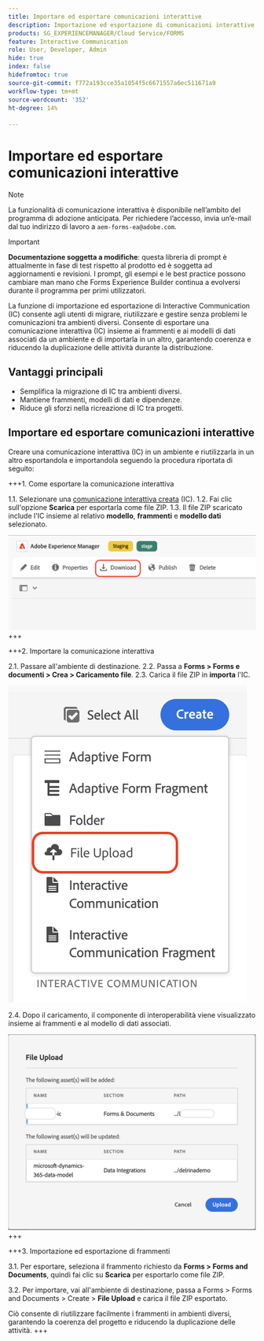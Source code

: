```yaml
---
title: Importare ed esportare comunicazioni interattive
description: Importazione ed esportazione di comunicazioni interattive consente agli utenti di migrare, riutilizzare e gestire in modo semplice le comunicazioni tra ambienti diversi.
products: SG_EXPERIENCEMANAGER/Cloud Service/FORMS
feature: Interactive Communication
role: User, Developer, Admin
hide: true
index: false
hidefromtoc: true
source-git-commit: f772a193cce35a1054f5c6671557a6ec511671a9
workflow-type: tm+mt
source-wordcount: '352'
ht-degree: 14%

---
```



# Importare ed esportare comunicazioni interattive

>[!NOTE]
>
> La funzionalità di comunicazione interattiva è disponibile nell’ambito del programma di adozione anticipata. Per richiedere l’accesso, invia un’e-mail dal tuo indirizzo di lavoro a `aem-forms-ea@adobe.com`.

>[!IMPORTANT]
>
> **Documentazione soggetta a modifiche**: questa libreria di prompt è attualmente in fase di test rispetto al prodotto ed è soggetta ad aggiornamenti e revisioni. I prompt, gli esempi e le best practice possono cambiare man mano che Forms Experience Builder continua a evolversi durante il programma per primi utilizzatori.

La funzione di importazione ed esportazione di Interactive Communication (IC) consente agli utenti di migrare, riutilizzare e gestire senza problemi le comunicazioni tra ambienti diversi. Consente di esportare una comunicazione interattiva (IC) insieme ai frammenti e ai modelli di dati associati da un ambiente e di importarla in un altro, garantendo coerenza e riducendo la duplicazione delle attività durante la distribuzione.

## Vantaggi principali

- Semplifica la migrazione di IC tra ambienti diversi.
- Mantiene frammenti, modelli di dati e dipendenze.
- Riduce gli sforzi nella ricreazione di IC tra progetti.

## Importare ed esportare comunicazioni interattive

Creare una comunicazione interattiva (IC) in un ambiente e riutilizzarla in un altro esportandola e importandola seguendo la procedura riportata di seguito:

+++&#x200B;1. Come esportare la comunicazione interattiva

1.1. Selezionare una [comunicazione interattiva creata](https://experienceleague.adobe.com/it/docs/experience-manager-cloud-service/content/forms/interactive-communication/create-interactive-communication) (IC).
1.2. Fai clic sull&#39;opzione **Scarica** per esportarla come file ZIP.
1.3. Il file ZIP scaricato include l&#39;IC insieme al relativo **modello**, **frammenti** e **modello dati** selezionato.

![Trova documento IC](/help/forms/interactive-communication/assets/downloadic.png)
+++

+++&#x200B;2. Importare la comunicazione interattiva

2.1. Passare all&#39;ambiente di destinazione.
2.2. Passa a **Forms > Forms e documenti > Crea > Caricamento file**.
2.3. Carica il file ZIP in **importa** l&#39;IC.

![Trova documento IC](/help/forms/interactive-communication/assets/uploadfile.png)

2.4. Dopo il caricamento, il componente di interoperabilità viene visualizzato insieme ai frammenti e al modello di dati associati.

![Trova documento IC](/help/forms/interactive-communication/assets/importfragment.png)
+++

+++&#x200B;3. Importazione ed esportazione di frammenti

3.1. Per esportare, seleziona il frammento richiesto da **Forms > Forms and Documents**, quindi fai clic su **Scarica** per esportarlo come file ZIP.

3.2. Per importare, vai all&#39;ambiente di destinazione, passa a Forms > Forms and Documents > Create > **File Upload** e carica il file ZIP esportato.

Ciò consente di riutilizzare facilmente i frammenti in ambienti diversi, garantendo la coerenza del progetto e riducendo la duplicazione delle attività.
+++
